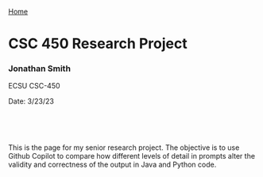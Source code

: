 [Home](https://jmsmith.dev/)
# CSC 450 Research Project
### Jonathan Smith

ECSU CSC-450

Date: 3/23/23

&nbsp;

&nbsp;

This is the page for my senior research project. The objective is to use Github Copilot to compare how different levels of detail in prompts alter the validity and correctness of the output in Java and Python code.
